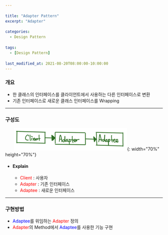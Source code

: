 ```yaml
---

title: "Adapter Pattern"
excerpt: "Adapter" 

categories:
  - Design Pattern

tags:
  - [Design Pattern]

last_modified_at: 2021-08-20T08:00:00-10:00:00
---
```



### 개요
 - 한 클래스의 인터페이스를 클라이언트에서 사용하는 다른 인터페이스로 변환
 - 기존 인터페이스로 새로운 클래스 인터페이스를 Wrapping 

---

### 구성도
　　![image](/assets/images/DesignPattern/AdapterPattern.png){: width="70%" height="70%"}  

 - #### Explain
   - <span style="color:red">Client</span> : 사용자
   - <span style="color:red">Adapter</span> : 기존 인터페이스  
   - <span style="color:red">Adaptee</span> : 새로운 인터페이스  

---
### 구현방법
 - <span style="color:blue">Adaptee</span>를 위임하는 <span style="color:red">Adapter</span> 정의
 - <span style="color:red">Adapter</span>의 Method에서 <span style="color:blue">Adaptee</span>를 사용한 기능 구현
